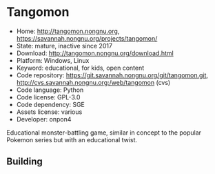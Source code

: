 # Tangomon

- Home: http://tangomon.nongnu.org, https://savannah.nongnu.org/projects/tangomon/
- State: mature, inactive since 2017
- Download: http://tangomon.nongnu.org/download.html
- Platform: Windows, Linux
- Keyword: educational, for kids, open content
- Code repository: https://git.savannah.nongnu.org/git/tangomon.git, http://cvs.savannah.nongnu.org:/web/tangomon (cvs)
- Code language: Python
- Code license: GPL-3.0
- Code dependency: SGE
- Assets license: various
- Developer: onpon4

Educational monster-battling game, similar in concept to the popular Pokemon series but with an educational twist.

## Building
